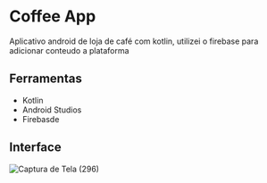 # Coffee App 
Aplicativo android de loja de café com kotlin, utilizei o firebase para adicionar conteudo a plataforma 
## Ferramentas 
* Kotlin
* Android Studios
* Firebasde
## Interface 
![Captura de Tela (296)](https://github.com/user-attachments/assets/7cfaaa6f-1080-46f3-8478-40db1d523234)
